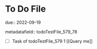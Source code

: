 # To Do File

due:: 2022-09-19

metadatafield:: todoTestFile_579_78

- [ ] Task of todoTestFile_579 1 [[Query me]]
